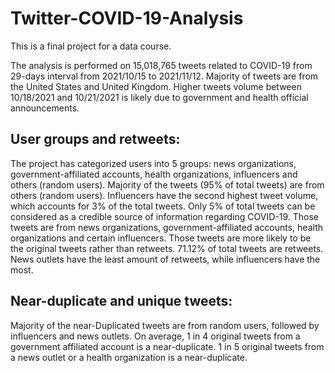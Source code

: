 # Twitter-COVID-19-Analysis

This is a final project for a data course.

The analysis is performed on 15,018,765 tweets related to COVID-19 from 29-days interval from 2021/10/15 to 2021/11/12. 
Majority of tweets are from the United States and United Kingdom. 
Higher tweets volume between 10/18/2021 and 10/21/2021 is likely due to government and health official announcements.

## User groups and retweets:
The project has categorized users into 5 groups: news organizations, government-affiliated accounts, health organizations, influencers and others (random users). 
Majority of the tweets (95% of total tweets) are from others (random users). Influencers have the second highest tweet volume, which accounts for 3% of the total tweets. 
Only 5% of total tweets can be considered as a credible source of information regarding COVID-19. Those tweets are from news organizations, government-affiliated accounts, health organizations and certain influencers. Those tweets are more likely to be the original tweets rather than retweets.
71.12% of total tweets are retweets. News outlets have the least amount of retweets, while influencers have the most.
## Near-duplicate and unique tweets:
Majority of the near-Duplicated tweets are from random users, followed by influencers and news outlets. 
On average, 1 in 4 original tweets from a government affiliated account is a near-duplicate.
1 in 5 original tweets from a news outlet or a health organization is a near-duplicate.
